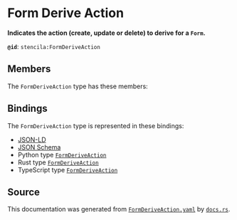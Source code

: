 # Form Derive Action

**Indicates the action (create, update or delete) to derive for a `Form`.**

**`@id`**: `stencila:FormDeriveAction`

## Members

The `FormDeriveAction` type has these members:



## Bindings

The `FormDeriveAction` type is represented in these bindings:

- [JSON-LD](https://stencila.dev/FormDeriveAction.jsonld)
- [JSON Schema](https://stencila.dev/FormDeriveAction.schema.json)
- Python type [`FormDeriveAction`](https://github.com/stencila/stencila/blob/main/python/stencila/types/form_derive_action.py)
- Rust type [`FormDeriveAction`](https://github.com/stencila/stencila/blob/main/rust/schema/src/types/form_derive_action.rs)
- TypeScript type [`FormDeriveAction`](https://github.com/stencila/stencila/blob/main/typescript/src/types/FormDeriveAction.ts)

## Source

This documentation was generated from [`FormDeriveAction.yaml`](https://github.com/stencila/stencila/blob/main/schema/FormDeriveAction.yaml) by [`docs.rs`](https://github.com/stencila/stencila/blob/main/rust/schema-gen/src/docs.rs).